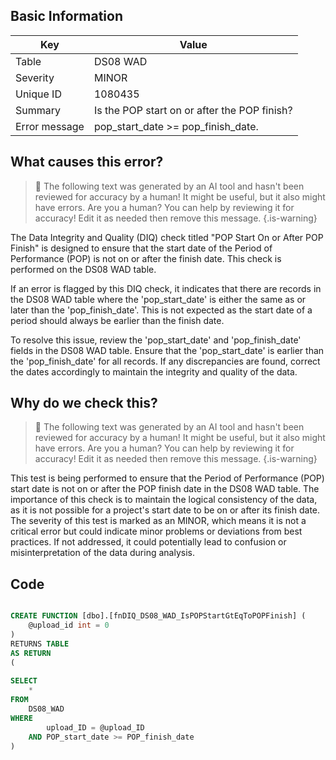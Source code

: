 ## Basic Information
| Key         | Value          |
|-------------|----------------|
| Table       | DS08 WAD |
| Severity    | MINOR |
| Unique ID   | 1080435   |
| Summary     | Is the POP start on or after the POP finish? |
| Error message | pop_start_date >= pop_finish_date. |

## What causes this error?

> :robot: The following text was generated by an AI tool and hasn't been reviewed for accuracy by a human! It might be useful, but it also might have errors. Are you a human? You can help by reviewing it for accuracy! Edit it as needed then remove this message.
{.is-warning}

The Data Integrity and Quality (DIQ) check titled "POP Start On or After POP Finish" is designed to ensure that the start date of the Period of Performance (POP) is not on or after the finish date. This check is performed on the DS08 WAD table.

If an error is flagged by this DIQ check, it indicates that there are records in the DS08 WAD table where the 'pop_start_date' is either the same as or later than the 'pop_finish_date'. This is not expected as the start date of a period should always be earlier than the finish date.

To resolve this issue, review the 'pop_start_date' and 'pop_finish_date' fields in the DS08 WAD table. Ensure that the 'pop_start_date' is earlier than the 'pop_finish_date' for all records. If any discrepancies are found, correct the dates accordingly to maintain the integrity and quality of the data.
## Why do we check this?

> :robot: The following text was generated by an AI tool and hasn't been reviewed for accuracy by a human! It might be useful, but it also might have errors. Are you a human? You can help by reviewing it for accuracy! Edit it as needed then remove this message.
{.is-warning}

This test is being performed to ensure that the Period of Performance (POP) start date is not on or after the POP finish date in the DS08 WAD table. The importance of this check is to maintain the logical consistency of the data, as it is not possible for a project's start date to be on or after its finish date. The severity of this test is marked as an MINOR, which means it is not a critical error but could indicate minor problems or deviations from best practices. If not addressed, it could potentially lead to confusion or misinterpretation of the data during analysis.
## Code

```sql

CREATE FUNCTION [dbo].[fnDIQ_DS08_WAD_IsPOPStartGtEqToPOPFinish] (
	@upload_id int = 0
)
RETURNS TABLE
AS RETURN
(
	
SELECT 
	*
FROM 
	DS08_WAD
WHERE 
		upload_ID = @upload_ID
	AND POP_start_date >= POP_finish_date
)
```
